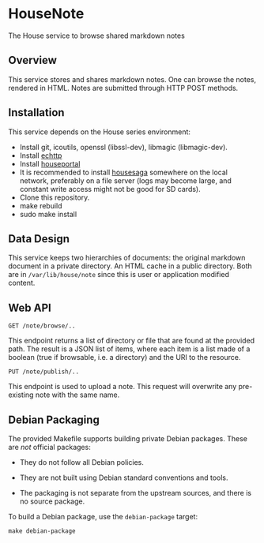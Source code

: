 # HouseNote

The House service to browse shared markdown notes

## Overview

This service stores and shares markdown notes. One can browse the notes, rendered in HTML. Notes are submitted through HTTP POST methods.

## Installation

This service depends on the House series environment:

* Install git, icoutils, openssl (libssl-dev), libmagic (libmagic-dev).
* Install [echttp](https://github.com/pascal-fb-martin/echttp)
* Install [houseportal](https://github.com/pascal-fb-martin/houseportal)
* It is recommended to install [housesaga](https://github.com/pascal-fb-martin/housesaga) somewhere on the local network, preferably on a file server (logs may become large, and constant write access might not be good for SD cards).
* Clone this repository.
* make rebuild
* sudo make install

## Data Design

This service keeps two hierarchies of documents: the original markdown document in a private directory. An HTML cache in a public directory. Both are in `/var/lib/house/note` since this is user or application modified content.

## Web API

```
GET /note/browse/..
```

This endpoint returns a list of directory or file that are found at the provided path. The result is a JSON list of items, where each item is a list made of a boolean (true if browsable, i.e. a directory) and the URI to the resource.

```
PUT /note/publish/..
```

This endpoint is used to upload a note. This request will overwrite any pre-existing note with the same name.

## Debian Packaging

The provided Makefile supports building private Debian packages. These are _not_ official packages:

- They do not follow all Debian policies.

- They are not built using Debian standard conventions and tools.

- The packaging is not separate from the upstream sources, and there is
  no source package.

To build a Debian package, use the `debian-package` target:

```
make debian-package
```

